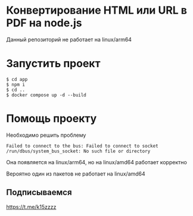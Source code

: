 # Конвертирование HTML или URL в PDF на node.js

Данный репозиторий не работает на linux/arm64

# Запустить проект

```
$ cd app
$ npm i
$ cd ..
$ docker compose up -d --build
```

# Помощь проекту

Необходимо решить проблему

```
Failed to connect to the bus: Failed to connect to socket /run/dbus/system_bus_socket: No such file or directory
```

Она появляется на linux/arm64, но на linux/amd64 работает корректно

Вероятно один из пакетов не работает на linux/amd64

## Подписываемся

https://t.me/k15zzzz